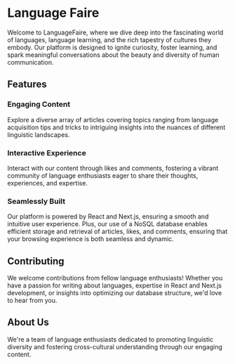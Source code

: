 # Language Faire

Welcome to LanguageFaire, where we dive deep into the fascinating world of languages, language learning, and the rich tapestry of cultures they embody. Our platform is designed to ignite curiosity, foster learning, and spark meaningful conversations about the beauty and diversity of human communication.

## Features

### Engaging Content
Explore a diverse array of articles covering topics ranging from language acquisition tips and tricks to intriguing insights into the nuances of different linguistic landscapes.

### Interactive Experience
Interact with our content through likes and comments, fostering a vibrant community of language enthusiasts eager to share their thoughts, experiences, and expertise.

### Seamlessly Built
Our platform is powered by React and Next.js, ensuring a smooth and intuitive user experience. Plus, our use of a NoSQL database enables efficient storage and retrieval of articles, likes, and comments, ensuring that your browsing experience is both seamless and dynamic.

## Contributing
We welcome contributions from fellow language enthusiasts! Whether you have a passion for writing about languages, expertise in React and Next.js development, or insights into optimizing our database structure, we'd love to hear from you.

## About Us
We're a team of language enthusiasts dedicated to promoting linguistic diversity and fostering cross-cultural understanding through our engaging content.
